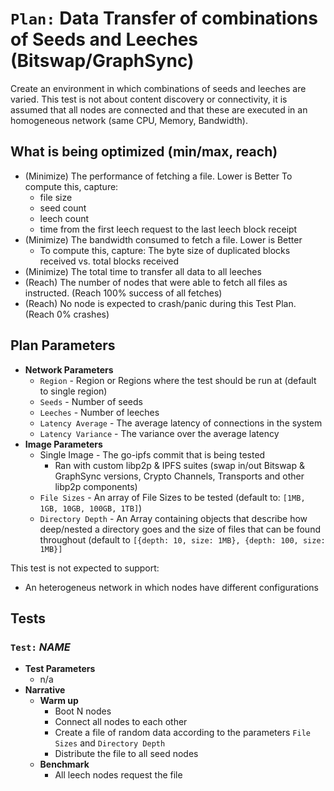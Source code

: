 # `Plan:` Data Transfer of combinations of Seeds and Leeches (Bitswap/GraphSync)

Create an environment in which combinations of seeds and leeches are varied. This test is not about content discovery or connectivity, it is assumed that all nodes are connected and that these are executed in an homogeneous network (same CPU, Memory, Bandwidth).

## What is being optimized (min/max, reach)

- (Minimize) The performance of fetching a file. Lower is Better
  To compute this, capture:
  - file size
  - seed count
  - leech count
  - time from the first leech request to the last leech block receipt
- (Minimize) The bandwidth consumed to fetch a file. Lower is Better
  - To compute this, capture: The byte size of duplicated blocks received vs. total blocks received
- (Minimize) The total time to transfer all data to all leeches
- (Reach) The number of nodes that were able to fetch all files as instructed. (Reach 100% success of all fetches)
- (Reach) No node is expected to crash/panic during this Test Plan. (Reach 0% crashes)

## Plan Parameters

- **Network Parameters**
  - `Region` - Region or Regions where the test should be run at (default to single region)
  - `Seeds` - Number of seeds
  - `Leeches` - Number of leeches
  - `Latency Average` - The average latency of connections in the system
  - `Latency Variance` - The variance over the average latency
- **Image Parameters**
  - Single Image - The go-ipfs commit that is being tested
    - Ran with custom libp2p & IPFS suites (swap in/out Bitswap & GraphSync versions, Crypto Channels, Transports and other libp2p components)
  - `File Sizes` - An array of File Sizes to be tested (default to: `[1MB, 1GB, 10GB, 100GB, 1TB]`)
  - `Directory Depth` - An Array containing objects that describe how deep/nested a directory goes and the size of files that can be found throughout (default to `[{depth: 10, size: 1MB}, {depth: 100, size: 1MB}]`

This test is not expected to support:

- An heterogeneus network in which nodes have different configurations

## Tests

### `Test:` _NAME_

- **Test Parameters**
  - n/a
- **Narrative**
  - **Warm up**
    - Boot N nodes
    - Connect all nodes to each other
    - Create a file of random data according to the parameters `File Sizes` and `Directory Depth`
    - Distribute the file to all seed nodes
  - **Benchmark**
    - All leech nodes request the file
